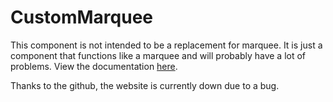 # CustomMarquee

This component is not intended to be a replacement for marquee. It is just a component that functions like a marquee and will probably have a lot of problems. View the documentation [here](https://etm000.github.io/CustomMarquee/docs/).

Thanks to the github, the website is currently down due to a bug.
